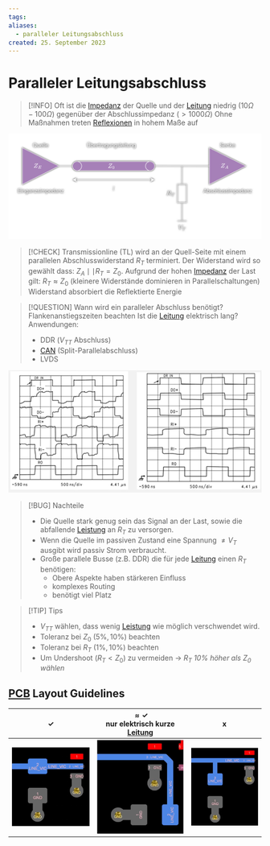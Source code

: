 ```yaml
---
tags: 
aliases:
  - paralleler Leitungsabschluss
created: 25. September 2023
---
```


# Paralleler Leitungsabschluss

> [!INFO] Oft ist die [Impedanz](Impedanz.md) der Quelle und der [Leitung](../HF-Technik/Leitungstheorie.md) niedrig ($10\Omega-100\Omega$) gegenüber der Abschlussimpedanz ($>1000\Omega$)
> Ohne Maßnahmen treten [Reflexionen](../HF-Technik/Reflexionsfaktor.md) in hohem Maße auf

![](assets/ParallelTerm.png)

> [!CHECK] Transmissionline (TL) wird an der Quell-Seite mit einem parallelen Abschlusswiderstand $R_{T}$ terminiert. 
> Der Widerstand wird so gewählt dass: $Z_{A}\mid\mid R_{T} = Z_{0}$.
> Aufgrund der hohen [Impedanz](Impedanz.md) der Last gilt: $R_{T}\approx Z_{0}$ (kleinere Widerstände dominieren in Parallelschaltungen)
> Widerstand absorbiert die Reflektierte Energie
> 

> [!QUESTION] Wann wird ein paralleler Abschluss benötigt?
> Flankenanstiegszeiten beachten
> Ist die [Leitung](../HF-Technik/Leitungstheorie.md) elektrisch lang?
> Anwendungen:
> - DDR ($V_{TT}$ Abschluss)
> - [CAN](../Digitaltechnik/CAN.md) (Split-Parallelabschluss)
> - LVDS

 ![](assets/Pasted%20image%2020230925143130.png)

> [!BUG] Nachteile
> - Die Quelle stark genug sein das Signal an der Last, sowie die abfallende [Leistung](../Physik/Elektrische%20Leistung.md) an $R_{T}$  zu versorgen.
> - Wenn die Quelle im passiven Zustand eine Spannung $\neq V_{T}$ ausgibt wird passiv Strom verbraucht.
> - Große parallele Busse (z.B. DDR) die für jede [Leitung](../HF-Technik/Leitungstheorie.md) einen $R_{T}$ benötigen:
> 	- Obere Aspekte haben stärkeren Einfluss
> 	- komplexes Routing
> 	- benötigt viel Platz

> [!TIP] Tips
> - $V_{TT}$ wählen, dass wenig [Leistung](../Physik/Elektrische%20Leistung.md) wie möglich verschwendet wird.
> - Toleranz bei $Z_{0}$ ($5\%, 10\%$) beachten
> - Toleranz bei $R_{T}$ ($1\%, 10\%$) beachten
> - Um Undershoot ($R_{T}<Z_{0}$) zu vermeiden $\to$ *$R_{T}$ $10\%$ höher als $Z_{0}$ wählen*

## [PCB](PCB-Layout.md) Layout Guidelines

|         $\checkmark$          | $\approx\checkmark$  <br> nur elektrisch kurze [Leitung](../HF-Technik/Leitungstheorie.md) |  x  |
|:-----------------------------:|:------------------------------------------------------------------------------------------:|:---:|
| ![\|255](assets/ParTerm1.png) |                               ![\|249](assets/ParTerm2.png)                                | ![\|228](assets/ParTerm3.png)    |
